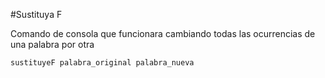 #Sustituya F

Comando de consola que funcionara cambiando todas las ocurrencias de una palabra por otra

```
sustituyeF palabra_original palabra_nueva
```